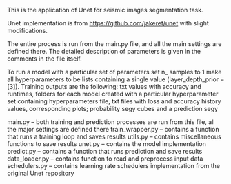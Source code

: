 This is the application of Unet for seismic images segmentation task.

Unet implementation is from https://github.com/jakeret/unet with slight modifications.

The entire process is run from the main.py file, and all the main settings are defined there. The detailed description of parameters is given in the comments in the file itself.

To run a model with a particular set of parameters set n_ samples to 1 make all hyperparameters to be lists containing a single value (layer_depth_prior = [3]). 
Training outputs are the following: txt values with accuracy and runtimes, folders for each model created with a particular hyperparameter set containing hyperparameters file, txt files with loss and accuracy history values, corresponding plots; probability segy cubes and a prediction segy

main.py – both training and prediction processes are run from this file, all the major settings are defined there
train_wrapper.py – contains a function that runs a training loop and saves results
utils.py – contains miscellaneous functions to save results
unet.py – contains the model implementation
predict.py – contains a function that runs prediction and save results
data_loader.py – contains function to read and preprocess input data
schedulers.py – contains learning rate schedulers implementation from the original Unet repository


